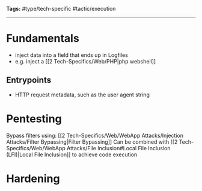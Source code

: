 **Tags:** #type/tech-specific #tactic/execution 

---
# Fundamentals
- inject data into a field that ends up in Logfiles
- e.g. inject a [[2 Tech-Specifics/Web/PHP|php webshell]]
## Entrypoints
- HTTP request metadata, such as the user agent string
# Pentesting
Bypass filters using: [[2 Tech-Specifics/Web/WebApp Attacks/Injection Attacks/Filter Bypassing|Filter Bypassing]]
Can be combined with [[2 Tech-Specifics/Web/WebApp Attacks/File Inclusion#Local File Inclusion (LFI)|Local File Inclusion]] to achieve code execution
# Hardening
